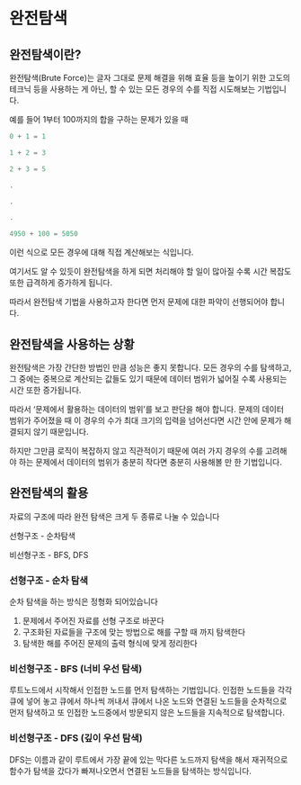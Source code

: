 # 완전탐색

## 완전탐색이란?

완전탐색(Brute Force)는 글자 그대로 문제 해결을 위해 효율 등을 높이기 위한 고도의 테크닉 등을 사용하는 게 아닌, 할 수 있는 모든 경우의 수를 직접 시도해보는 기법입니다. 

예를 들어 1부터 100까지의 합을 구하는 문제가 있을 때

```jsx
0 + 1 = 1

1 + 2 = 3

2 + 3 = 5

.

.

.

4950 + 100 = 5050
```

이런 식으로 모든 경우에 대해 직접 계산해보는 식입니다.

여기서도 알 수 있듯이 완전탐색을 하게 되면 처리해야 할 일이 많아질 수록 시간 복잡도 또한 급격하게 증가하게 됩니다.

따라서 완전탐색 기법을 사용하고자 한다면 먼저 문제에 대한 파악이 선행되어야 합니다.

## 완전탐색을 사용하는 상황

 완전탐색은 가장 간단한 방법인 만큼 성능은 좋지 못합니다. 모든 경우의 수를 탐색하고, 그 중에는 중복으로 계산되는 값들도 있기 때문에 데이터 범위가 넓어질 수록 사용되는 시간 또한 증가됩니다.

 따라서 ‘문제에서 활용하는 데이터의 범위’를 보고 판단을 해야 합니다.  문제의 데이터 범위가 주어졌을 때 이 경우의 수가 최대 크기의 입력을 넘어선다면 시간 안에 문제가 해결되지 않기 때문입니다.

 하지만 그만큼 로직이 복잡하지 않고 직관적이기 때문에 여러 가지 경우의 수를 고려해야 하는 문제에서 데이터의 범위가 충분히 작다면 충분히 사용해볼 만 한 기법입니다.

## 완전탐색의 활용

자료의 구조에 따라 완전 탐색은 크게 두 종류로 나눌 수 있습니다

선형구조 - 순차탐색

비선형구조 - BFS, DFS

### 선형구조 - 순차 탐색

순차 탐색을 하는 방식은 정형화 되어있습니다

1. 문제에서 주어진 자료를 선형 구조로 바꾼다
2. 구조화된 자료들을 구조에 맞는 방법으로 해를 구할 때 까지 탐색한다
3. 탐색한 해를 주어진 문제의 출력 형식에 맞게 정리한다

### 비선형구조 - BFS (너비 우선 탐색)

루트노드에서 시작해서 인접한 노드를 먼저 탐색하는 기법입니다. 인접한 노드들을 각각 큐에 넣어 놓고 큐에서 하나씩 꺼내서 큐에서 나온 노드와 연결된 노드들을 순차적으로 먼저 탐색하고 또 인접한 노드중에서 방문되지 않은 노드들을 지속적으로 탐색합니다.

### 비선형구조 - DFS (깊이 우선 탐색)

DFS는 이름과 같이 루트에서 가장 끝에 있는 막다른 노드까지 탐색을 해서 재귀적으로 함수가 탐색을 갔다가 빠져나오면서 연결된 노드들을 탐색하는 방식입니다.